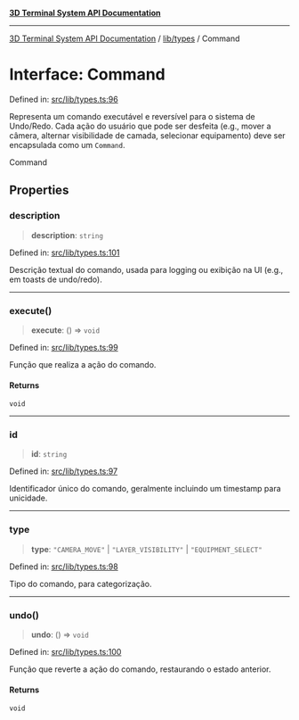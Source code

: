 [**3D Terminal System API Documentation**](../../../README.md)

***

[3D Terminal System API Documentation](../../../README.md) / [lib/types](../README.md) / Command

# Interface: Command

Defined in: [src/lib/types.ts:96](https://github.com/Dicommunitas/ThreeJS_Terminal_3D/blob/badc3233eff8eb21985e1864af032399a617b0af/src/lib/types.ts#L96)

Representa um comando executável e reversível para o sistema de Undo/Redo.
Cada ação do usuário que pode ser desfeita (e.g., mover a câmera, alternar visibilidade de camada,
selecionar equipamento) deve ser encapsulada como um `Command`.

 Command

## Properties

### description

> **description**: `string`

Defined in: [src/lib/types.ts:101](https://github.com/Dicommunitas/ThreeJS_Terminal_3D/blob/badc3233eff8eb21985e1864af032399a617b0af/src/lib/types.ts#L101)

Descrição textual do comando, usada para logging ou exibição na UI (e.g., em toasts de undo/redo).

***

### execute()

> **execute**: () => `void`

Defined in: [src/lib/types.ts:99](https://github.com/Dicommunitas/ThreeJS_Terminal_3D/blob/badc3233eff8eb21985e1864af032399a617b0af/src/lib/types.ts#L99)

Função que realiza a ação do comando.

#### Returns

`void`

***

### id

> **id**: `string`

Defined in: [src/lib/types.ts:97](https://github.com/Dicommunitas/ThreeJS_Terminal_3D/blob/badc3233eff8eb21985e1864af032399a617b0af/src/lib/types.ts#L97)

Identificador único do comando, geralmente incluindo um timestamp para unicidade.

***

### type

> **type**: `"CAMERA_MOVE"` \| `"LAYER_VISIBILITY"` \| `"EQUIPMENT_SELECT"`

Defined in: [src/lib/types.ts:98](https://github.com/Dicommunitas/ThreeJS_Terminal_3D/blob/badc3233eff8eb21985e1864af032399a617b0af/src/lib/types.ts#L98)

Tipo do comando, para categorização.

***

### undo()

> **undo**: () => `void`

Defined in: [src/lib/types.ts:100](https://github.com/Dicommunitas/ThreeJS_Terminal_3D/blob/badc3233eff8eb21985e1864af032399a617b0af/src/lib/types.ts#L100)

Função que reverte a ação do comando, restaurando o estado anterior.

#### Returns

`void`
